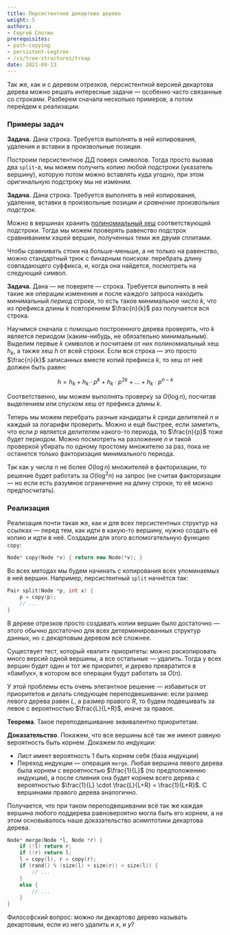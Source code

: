 ```yaml
---
title: Персистентное декартово дерево
weight: 5
authors:
- Сергей Слотин
prerequisites:
- path-copying
- persistent-segtree
- /cs/tree-structures/treap
date: 2021-09-13
---
```


Так же, как и с деревом отрезков, персистентной версией декартова дерева можно решать интересные задачи — особенно часто связанные со строками. Разберем сначала несколько примеров, а потом перейдем к реализации.

### Примеры задач

**Задача.** Дана строка. Требуется выполнять в ней копирования, удаления и вставки в произвольные позиции.

Построим персистентное ДД поверх символов. Тогда просто вызвав два `split`-а, мы можем получить копию любой подстроки (указатель вершину), которую потом можно вставлять куда угодно, при этом оригинальную подстроку мы не изменим.

**Задача.** Дана строка. Требуется выполнять в ней копирования, удаления, вставки в произвольные позиции *и сравнение произвольных подстрок*.

Можно в вершинах хранить [полиномиальный хеш](/cs/hashing/polynomial) соответствующей подстроки. Тогда мы можем проверять равенство подстрок сравниванием хэшей вершин, полученных теми же двумя сплитами.

Чтобы сравнивать стоки на больше-меньше, а не только на равенство, можно стандартный трюк с бинарным поиском: перебрать длину совпадающего суффикса, и, когда она найдется, посмотреть на следующий символ.

**Задача.** Дана — не поверите — строка. Требуется выполнять в ней такие же операции изменения и после каждого запроса находить минимальный *период* строки, то есть такое минимальное число $k$, что из префикса длины $k$ повторением $\frac{n}{k}$ раз получается вся строка.

Научимся сначала с помощью построенного дерева проверять, что $k$ является периодом (каким-нибудь, не обязательно минимальным). Выделим первые $k$ символов и посчитаем от них полиномиальный хеш $h_k$, а также хеш $h$ от всей строки. Если вся строка — это просто $\frac{n}{k}$ записанных вместе копий префикса $k$, то хеш от неё должен быть равен:

$$
h = h_k + h_k \cdot p^k + h_k \cdot p^{2k} + \ldots + h_k \cdot p^{n-k}
$$

Соответственно, мы можем выполнять проверку за $O(\log n)$, посчитав выделением или спуском хеш от префикса длины $k$.

Теперь мы можем перебрать разные кандидаты $k$ среди делителей $n$ и каждый за логарифм проверить. Можно и ещё быстрее, если заметить, что если $p$ является делителем какого-то периода, то $\frac{n}{p}$ тоже будет периодом. Можно посмотреть на разложение $n$ и такой проверкой убирать по одному простому множителю за раз, пока не останется только факторизация минимального периода.

Так как у числа $n$ не более $O(\log n)$ множителей в факторизации, то решение будет работать за $O(\log^2 n)$ на запрос (не считая факторизации — но если есть разумное ограничение на длину строки, то её можно предпосчитать).

### Реализация

Реализация почти такая же, как и для всех персистентных структур на ссылках — перед тем, как идти в какую-то вершину, нужно создать её копию и идти в неё. Создадим для этого  вспомогательную функцию `copy`:

```c++
Node* copy(Node *v) { return new Node(*v); }
```

Во всех методах мы будем начинать с копирования всех упоминаемых в ней вершин. Например, персистентный `split` начнётся так:

```c++
Pair split(Node *p, int x) {
    p = copy(p);
    // ...
}
```

В дереве отрезков просто создавать копии вершин было достаточно — этого обычно достаточно для всех детерминированных структур данных, но с декартовым деревом всё сложнее.

Существует тест, который «валит» приоритеты: можно раскопировать много версий одной вершины, а все остальные — удалить. Тогда у всех вершин будет один и тот же приоритет, и дерево превратится в «бамбук», в котором все операции будут работать за $O(n)$.

У этой проблемы есть очень элегантное решение — избавиться от приоритетов и делать следующее переподвешивание: если размер левого дерева равен $L$, а размер правого $R$, то будем подвешивать за левое с вероятностью $\frac{L}{L+R}$, иначе за правое.

**Теорема**. Такое переподвешивание эквивалентно приоритетам.

**Доказательство**. Покажем, что все вершины всё так же имеют равную вероятность быть корнем. Докажем по индукции:

- Лист имеет вероятность 1 быть корнем себя (база индукции)
- Переход индукции — операция `merge`. Любая вершина левого дерева была корнем с вероятностью $\frac{1}{L}$ (по предположению индукции), а после слияния она будет корнем всего дерева с вероятностью $\frac{1}{L} \cdot \frac{L}{L+R} = \frac{1}{L+R}$. С вершинами правого дерева аналогично.

Получается, что при таком переподвешивании всё так же каждая вершина любого поддерева равновероятно могла быть его корнем, а на этом основывалось наше доказательство асимптотики декартова дерева.

```c++
Node* merge(Node *l, Node *r) {
    if (!l) return r;
    if (!r) return l;
    l = copy(l), r = copy(r);
    if (rand() % (size(l) + size(r)) < size(l)) {
        // ...
    }
    else {
        // ...
    }
}
```

Философский вопрос: можно ли декартово дерево называть декартовым, если из него удалить и $x$, и $y$?
